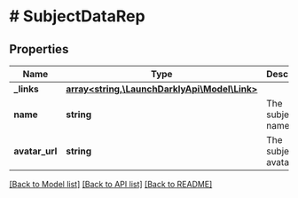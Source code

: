 # # SubjectDataRep

## Properties

Name | Type | Description | Notes
------------ | ------------- | ------------- | -------------
**_links** | [**array<string,\LaunchDarklyApi\Model\Link>**](Link.md) |  | [optional]
**name** | **string** | The subject&#39;s name | [optional]
**avatar_url** | **string** | The subject&#39;s avatar | [optional]

[[Back to Model list]](../../README.md#models) [[Back to API list]](../../README.md#endpoints) [[Back to README]](../../README.md)
